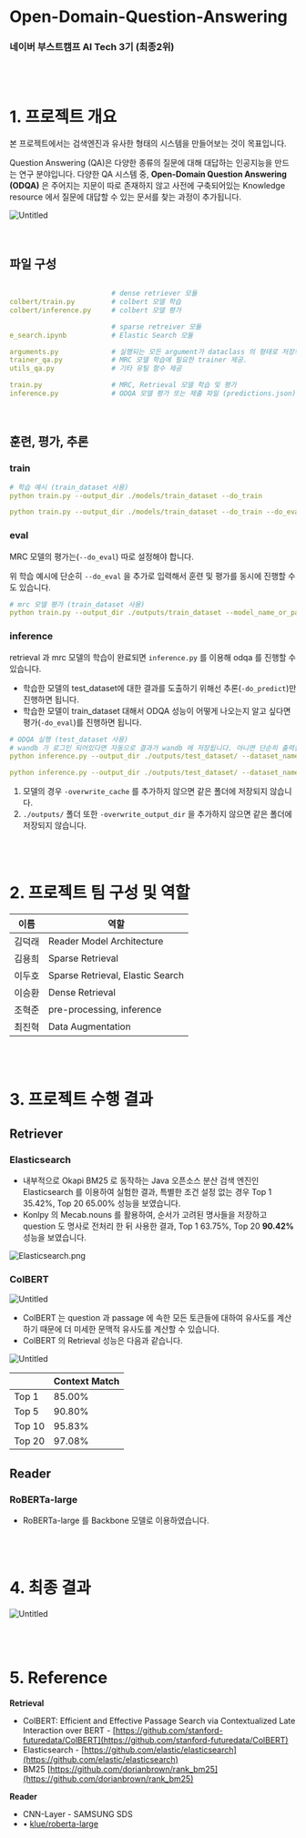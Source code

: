 # Open-Domain-Question-Answering

### 네이버 부스트캠프 AI Tech 3기 (최종2위)

<br>

<br>

# 1. 프로젝트 개요

본 프로젝트에서는 검색엔진과 유사한 형태의 시스템을 만들어보는 것이 목표입니다.

Question Answering (QA)은 다양한 종류의 질문에 대해 대답하는 인공지능을 만드는 연구 분야입니다. 다양한 QA 시스템 중, **Open-Domain Question Answering (ODQA)** 은 주어지는 지문이 따로 존재하지 않고 사전에 구축되어있는 Knowledge resource 에서 질문에 대답할 수 있는 문서를 찾는 과정이 추가됩니다.

![Untitled](Open-Domain-Question-Answering%2076c1043df3d544bc974b75b38bb6d2be/Untitled.png)

<br>


## **파일 구성**

```yaml

                         # dense retriever 모듈
colbert/train.py         # colbert 모델 학습
colbert/inference.py     # colbert 모델 평가

                         # sparse retreiver 모듈
e_search.ipynb           # Elastic Search 모듈

arguments.py             # 실행되는 모든 argument가 dataclass 의 형태로 저장되어있음
trainer_qa.py            # MRC 모델 학습에 필요한 trainer 제공.
utils_qa.py              # 기타 유틸 함수 제공 

train.py                 # MRC, Retrieval 모델 학습 및 평가 
inference.py	    	 # ODQA 모델 평가 또는 제출 파일 (predictions.json) 생성
```

<br>

## **훈련, 평가, 추론**

### **train**

```yaml
# 학습 예시 (train_dataset 사용)
python train.py --output_dir ./models/train_dataset --do_train

python train.py --output_dir ./models/train_dataset --do_train --do_eval --overwrite_cache --overwrite_output_dir
```

### **eval**

MRC 모델의 평가는(`--do_eval`) 따로 설정해야 합니다.

위 학습 예시에 단순히 `--do_eval` 을 추가로 입력해서 훈련 및 평가를 동시에 진행할 수도 있습니다.

```yaml
# mrc 모델 평가 (train_dataset 사용)
python train.py --output_dir ./outputs/train_dataset --model_name_or_path ./models/train_dataset/ --do_eval
```

### **inference**

retrieval 과 mrc 모델의 학습이 완료되면 `inference.py` 를 이용해 odqa 를 진행할 수 있습니다.

- 학습한 모델의 test_dataset에 대한 결과를 도출하기 위해선 추론(`-do_predict`)만 진행하면 됩니다.
- 학습한 모델이 train_dataset 대해서 ODQA 성능이 어떻게 나오는지 알고 싶다면 평가(`-do_eval`)를 진행하면 됩니다.

```yaml
# ODQA 실행 (test_dataset 사용)
# wandb 가 로그인 되어있다면 자동으로 결과가 wandb 에 저장됩니다. 아니면 단순히 출력됩니다
python inference.py --output_dir ./outputs/test_dataset/ --dataset_name ../data/test_dataset/ --model_name_or_path ./models/train_dataset/ --do_predict

python inference.py --output_dir ./outputs/test_dataset/ --dataset_name ../data/test_dataset/ --model_name_or_path ./models/train_dataset/ --do_predict --overwrite_output_di
```

1. 모델의 경우 `-overwrite_cache` 를 추가하지 않으면 같은 폴더에 저장되지 않습니다.
2. `./outputs/` 폴더 또한 `-overwrite_output_dir` 을 추가하지 않으면 같은 폴더에 저장되지 않습니다.

<br>

<br>

# 2. 프로젝트 팀 구성 및 역할

| 이름 | 역할 |
| --- | --- |
| 김덕래 | Reader Model Architecture |
| 김용희 | Sparse Retrieval |
| 이두호 | Sparse Retrieval, Elastic Search |
| 이승환 | Dense Retrieval |
| 조혁준 | pre-processing, inference |
| 최진혁 | Data Augmentation |

<br>

<br>

# 3. 프로젝트 수행 결과

## Retriever

### Elasticsearch

- 내부적으로 Okapi BM25 로 동작하는 Java 오픈소스 분산 검색 엔진인 Elasticsearch 를 이용하여 실험한 결과, 특별한 조건 설정 없는 경우 Top 1 35.42%, Top 20 65.00% 성능을 보였습니다.
- Konlpy 의 Mecab.nouns 를 활용하여, 순서가 고려된 명사들을 저장하고 question 도 명사로 전처리 한 뒤 사용한 결과, Top 1 63.75%, Top 20 **90.42%** 성능을 보였습니다.

![Elasticsearch.png](Open-Domain-Question-Answering%2076c1043df3d544bc974b75b38bb6d2be/Elasticsearch.png)

### ColBERT

![Untitled](Open-Domain-Question-Answering%2076c1043df3d544bc974b75b38bb6d2be/Untitled%201.png)

- ColBERT 는 question 과 passage 에 속한 모든 토큰들에 대하여 유사도를 계산하기 때문에 더 미세한 문맥적 유사도를 계산할 수 있습니다.
- ColBERT 의 Retrieval 성능은 다음과 같습니다.

![Untitled](Open-Domain-Question-Answering%2076c1043df3d544bc974b75b38bb6d2be/Untitled%202.png)

|  | Context Match |
| --- | --- |
| Top 1 | 85.00% |
| Top 5 | 90.80% |
| Top 10 | 95.83% |
| Top 20 | 97.08% |

## Reader

### **RoBERTa-large**

- RoBERTa-large 를 Backbone 모델로 이용하였습니다.

<br>

<br>

# 4. 최종 결과

![Untitled](Open-Domain-Question-Answering%2076c1043df3d544bc974b75b38bb6d2be/Untitled%203.png)

<br>

<br>

# 5. Reference

**Retrieval**

- ColBERT: Efficient and Effective Passage Search via Contextualized Late Interaction over BERT - [https://github.com/stanford-futuredata/ColBERT](https://github.com/stanford-futuredata/ColBERT)
- Elasticsearch - [https://github.com/elastic/elasticsearch](https://github.com/elastic/elasticsearch)
- BM25 [https://github.com/dorianbrown/rank_bm25](https://github.com/dorianbrown/rank_bm25)

**Reader**

- CNN-Layer - SAMSUNG SDS
- • [klue/roberta-large](https://huggingface.co/klue/roberta-large)
